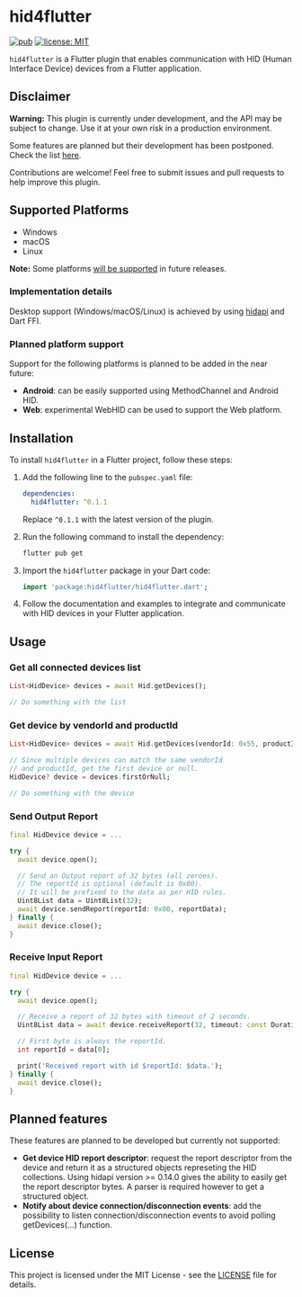 # hid4flutter

[![pub](https://img.shields.io/badge/pub-0.1.1-blue)](https://pub.dev/packages/hid4flutter)
[![license: MIT](https://img.shields.io/badge/License-MIT-purple.svg)](https://opensource.org/licenses/MIT)

`hid4flutter` is a Flutter plugin that enables communication with HID (Human Interface Device) devices from a Flutter application.

## Disclaimer

**Warning:** This plugin is currently under development, and the API may be subject to change. Use it at your own risk in a production environment.

Some features are planned but their development has been postponed. Check the list [here](#planned-features).

Contributions are welcome! Feel free to submit issues and pull requests to help improve this plugin.

## Supported Platforms

- Windows
- macOS
- Linux

**Note:** Some platforms [will be supported](#planned-platform-support) in future releases.

### Implementation details

Desktop support (Windows/macOS/Linux) is achieved by using [hidapi](https://github.com/libusb/hidapi) and Dart FFI.

### Planned platform support

Support for the following platforms is planned to be added in the near future:

- **Android**: can be easily supported using MethodChannel and Android HID.
- **Web**: experimental WebHID can be used to support the Web platform.

## Installation

To install `hid4flutter` in a Flutter project, follow these steps:

1. Add the following line to the `pubspec.yaml` file:

    ```yaml
    dependencies:
      hid4flutter: ^0.1.1
    ```

    Replace `^0.1.1` with the latest version of the plugin.

2. Run the following command to install the dependency:

    ```bash
    flutter pub get
    ```

3. Import the `hid4flutter` package in your Dart code:

    ```dart
    import 'package:hid4flutter/hid4flutter.dart';
    ```

4. Follow the documentation and examples to integrate and communicate with HID devices in your Flutter application.

## Usage

### Get all connected devices list

```dart
List<HidDevice> devices = await Hid.getDevices();

// Do something with the list
```

### Get device by vendorId and productId

```dart
List<HidDevice> devices = await Hid.getDevices(vendorId: 0x55, productId: 0x13);

// Since multiple devices can match the same vendorId 
// and productId, get the first device or null.
HidDevice? device = devices.firstOrNull;

// Do something with the device
```

### Send Output Report

```dart
final HidDevice device = ...

try {
  await device.open();

  // Send an Output report of 32 bytes (all zeroes).
  // The reportId is optional (default is 0x00).
  // It will be prefixed to the data as per HID rules.
  Uint8List data = Uint8List(32);
  await device.sendReport(reportId: 0x00, reportData);
} finally {
  await device.close();
}
```

### Receive Input Report

```dart
final HidDevice device = ...

try {
  await device.open();

  // Receive a report of 32 bytes with timeout of 2 seconds.
  Uint8List data = await device.receiveReport(32, timeout: const Duration(seconds: 2));

  // First byte is always the reportId.
  int reportId = data[0];

  print('Received report with id $reportId: $data.');
} finally {
  await device.close();
}
```

## Planned features

These features are planned to be developed but currently not supported:

- **Get device HID report descriptor**: request the report descriptor from the device
  and return it as a structured objects represeting the HID collections.
  Using hidapi version >= 0.14.0 gives the ability to easily get
  the report descriptor bytes. A parser is required however to get a
  structured object.
- **Notify about device connection/disconnection events**: add the possibility to
  listen connection/disconnection events to avoid polling getDevices(...) function.

## License

This project is licensed under the MIT License - see the [LICENSE](LICENSE) file for details.
